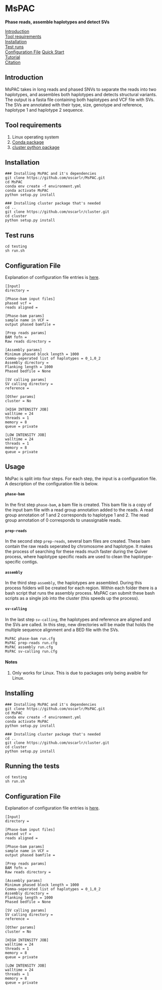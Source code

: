 # MsPAC
**Phase reads, assemble haplotypes and detect SVs**

[Introduction](#introduction)  
[Tool requirements](#tool-requirement)  
[Installation](#installation)  
[Test runs](#test)<br/>
[Configuration File](#cfg-file)
[Quick Start](#quick-start)       
[Tutorial](#tutorial)      
[Citation](#citation)

## Introduction
MsPAC takes in long reads and phased SNVs to separate the reads into two haplotypes, and assembles both haplotypes and detects structural variants. The output is a fasta file containing both haplotypes and VCF file with SVs. The SVs are annotated with their type, size, genotype and reference, haplotype 1 and haplotype 2 sequence.

## Tool requirements
1. Linux operating system
2. [Conda package](https://conda.io/en/latest/)
3. [cluster python package](https://github.com/oscarlr/cluster)

## Installation
```
### Installing MsPAC and it's dependencies
git clone https://github.com/oscarlr/MsPAC.git
cd MsPAC
conda env create -f environment.yml 
conda activate MsPAC
python setup.py install

### Installing cluster package that's needed
cd ..
git clone https://github.com/oscarlr/cluster.git
cd cluster
python setup.py install
```

## Test runs
```
cd testing
sh run.sh
```
## Configuration File
Explanation of configuration file entries is [here](cfg.readme).
```
[Input]
directory = 

[Phase-bam input files]
phased vcf = 
reads aligned = 

[Phase-bam params]
sample name in VCF = 
output phased bamfile = 

[Prep reads params]
BAM fofn = 
Raw reads directory =

[Assembly params]
Minimum phased block length = 1000
Comma-seperated list of haplotypes = 0_1,0_2
Assembly directory = 
Flanking length = 1000
Phased bedfile = None

[SV calling params]
SV calling directory =
reference = 

[Other params]
cluster = No

[HIGH INTENSITY JOB]
walltime = 24
threads = 1
memory = 8
queue = private

[LOW INTENSITY JOB]
walltime = 24
threads = 1
memory = 8
queue = private
```

## Usage
MsPac is split into four steps. For each step, the input is a configuration file. A description of the configuration file is below.
#### `phase-bam`
In the first step `phase-bam`, a bam file is created. This bam file is a copy of the input bam file with a read group annotation added to the reads. A read group annotation of 1 and 2 corresponds to haplotype 1 and 2. The read group annotation of 0 corresponds to unassignable reads.
#### `prep-reads`
In the second step `prep-reads`, several bam files are created. These bam contain the raw reads seperated by chromosome and haplotype. It makes the process of searching for these reads much faster during the Quiver process, where haplotype specific reads are used to clean the haplotype-specific contigs.
#### `assembly`
In the third step `assembly`, the haplotypes are assembled. During this process folders will be created for each region. Within each folder there is a bash script that runs the assembly process. MsPAC can submit these bash scripts as a single job into the cluster (this speeds up the process).
#### `sv-calling`
In the last step `sv-calling`, the haplotypes and reference are aligned and the SVs are called. In this step, new directories will be made that holds the multiple sequence alignment and a BED file with the SVs.

```
MsPAC phase-bam run.cfg
MsPAC prep-reads run.cfg
MsPAC assembly run.cfg
MsPAC sv-calling run.cfg
```
#### Notes
1. Only works for Linux. This is due to packages only being avaible for Linux.

## Installing
```
### Installing MsPAC and it's dependencies
git clone https://github.com/oscarlr/MsPAC.git
cd MsPAC
conda env create -f environment.yml 
conda activate MsPAC
python setup.py install

### Installing cluster package that's needed
cd ..
git clone https://github.com/oscarlr/cluster.git
cd cluster
python setup.py install
```

## Running the tests
```
cd testing
sh run.sh
```
## Configuration File
Explanation of configuration file entries is [here](cfg.readme).
```
[Input]
directory = 

[Phase-bam input files]
phased vcf = 
reads aligned = 

[Phase-bam params]
sample name in VCF = 
output phased bamfile = 

[Prep reads params]
BAM fofn = 
Raw reads directory =

[Assembly params]
Minimum phased block length = 1000
Comma-seperated list of haplotypes = 0_1,0_2
Assembly directory = 
Flanking length = 1000
Phased bedfile = None

[SV calling params]
SV calling directory =
reference = 

[Other params]
cluster = No

[HIGH INTENSITY JOB]
walltime = 24
threads = 1
memory = 8
queue = private

[LOW INTENSITY JOB]
walltime = 24
threads = 1
memory = 8
queue = private
```
